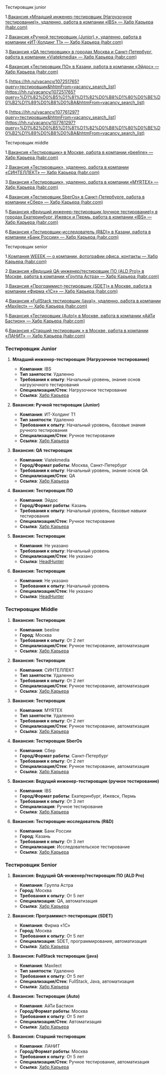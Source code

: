 Тестировщик junior

1.[Вакансия «Младший инженер-тестировщик (Нагрузочное тестирование)», удаленно, работа в компании «IBS» — Хабр Карьера (habr.com)](https://career.habr.com/vacancies/1000147535)

2.[Вакансия «Ручной тестировщик (Junior) », удаленно, работа в компании «ИТ-Холдинг Т1» — Хабр Карьера (habr.com)](https://career.habr.com/vacancies/1000145595)

3.[Вакансия «QA тестировщик» в городах Москва и Санкт-Петербург, работа в компании «Viatekmedia» — Хабр Карьера (habr.com)](https://career.habr.com/vacancies/1000149950)

4.[Вакансия «Тестировщик ПО» в Казани, работа в компании «Эйдос» — Хабр Карьера (habr.com)](https://career.habr.com/vacancies/1000149479)

5.[https://hh.ru/vacancy/107251765?query=тестировщик&hhtmFrom=vacancy_search_list](https://hh.ru/vacancy/107251765?query=%D1%82%D0%B5%D1%81%D1%82%D0%B8%D1%80%D0%BE%D0%B2%D1%89%D0%B8%D0%BA&hhtmFrom=vacancy_search_list)

6.[https://hh.ru/vacancy/107761297?query=тестировщик&hhtmFrom=vacancy_search_list](https://hh.ru/vacancy/107761297?query=%D1%82%D0%B5%D1%81%D1%82%D0%B8%D1%80%D0%BE%D0%B2%D1%89%D0%B8%D0%BA&hhtmFrom=vacancy_search_list)

  

Тестировщик middle

1.[Вакансия «Тестировщик» в Москве, работа в компании «beeline» — Хабр Карьера (habr.com)](https://career.habr.com/vacancies/1000150042)

2.[Вакансия «Тестировщик», удаленно, работа в компании «СИНТЕЛЛЕКТ» — Хабр Карьера (habr.com)](https://career.habr.com/vacancies/1000148880)

3.[Вакансия «Тестировщик», удаленно, работа в компании «MYRTEX» — Хабр Карьера (habr.com)](https://career.habr.com/vacancies/1000116250)

4.[Вакансия «Тестировщик SberOs» в Санкт-Петербурге, работа в компании «Сбер» — Хабр Карьера (habr.com)](https://career.habr.com/vacancies/1000141025)

5.[Вакансия «Ведущий инженер-тестировщик (ручное тестирование)» в городах Екатеринбург, Ижевск и Пермь, работа в компании «IBS» — Хабр Карьера (habr.com)](https://career.habr.com/vacancies/1000144496)

6.[Вакансия «Тестировщик-исследователь (R&D)» в Казани, работа в компании «Банк России» — Хабр Карьера (habr.com)](https://career.habr.com/vacancies/1000143993)

  

Тестировщик senior

1.[Компания WEEEK — о компании, фотографии офиса, контакты — Хабр Карьера (habr.com)](https://career.habr.com/companies/weeek)

2.[Вакансия «Ведущий QA-инженер/тестировщик ПО (ALD Pro)» в Москве, работа в компании «Группа Астра» — Хабр Карьера (habr.com)](https://career.habr.com/vacancies/1000102605)

3.[Вакансия «Программист-тестировщик (SDET)» в Москве, работа в компании «Фирма «1С»» — Хабр Карьера (habr.com)](https://career.habr.com/vacancies/1000150168)

4.[Вакансия «FullStack тестировщик (java)», удаленно, работа в компании «Maxilect» — Хабр Карьера (habr.com)](https://career.habr.com/vacancies/1000148253)

5.[Вакансия «Тестировщик (Auto)» в Москве, работа в компании «АйТи Бастион» — Хабр Карьера (habr.com)](https://career.habr.com/vacancies/1000149087)

6.[Вакансия «Старший тестировщик » в Москве, работа в компании «ЛАНИТ» — Хабр Карьера (habr.com)](https://career.habr.com/vacancies/1000146226)

### Тестировщик Junior

1. **Младший инженер-тестировщик (Нагрузочное тестирование)**
   - **Компания**: IBS
   - **Тип занятости**: Удаленно
   - **Требования к опыту**: Начальный уровень, знание основ нагрузочного тестирования
   - **Специализация/Стек**: Нагрузочное тестирование
   - **Ссылка**: [Хабр Карьера](https://career.habr.com/vacancies/1000147535)

2. **Вакансия: Ручной тестировщик (Junior)**
   - **Компания**: ИТ-Холдинг Т1
   - **Тип занятости**: Удаленно
   - **Требования к опыту**: Начальный уровень, базовые знания ручного тестирования
   - **Специализация/Стек**: Ручное тестирование
   - **Ссылка**: [Хабр Карьера](https://career.habr.com/vacancies/1000145595)

3. **Вакансия: QA тестировщик**
   - **Компания**: Viatekmedia
   - **Город/Формат работы**: Москва, Санкт-Петербург
   - **Требования к опыту**: Начальный уровень, знание основ QA
   - **Специализация/Стек**: QA
   - **Ссылка**: [Хабр Карьера](https://career.habr.com/vacancies/1000149950)

4. **Вакансия: Тестировщик ПО**
   - **Компания**: Эйдос
   - **Город/Формат работы**: Казань
   - **Требования к опыту**: Начальный уровень, базовые навыки тестирования
   - **Специализация/Стек**: Ручное тестирование
   - **Ссылка**: [Хабр Карьера](https://career.habr.com/vacancies/1000149479)

5. **Вакансия: Тестировщик**
   - **Компания**: Не указано
   - **Требования к опыту**: Начальный уровень
   - **Специализация/Стек**: Не указано
   - **Ссылка**: [HeadHunter](https://hh.ru/vacancy/107251765?query=%D1%82%D0%B5%D1%81%D1%82%D0%B8%D1%80%D0%BE%D0%B2%D1%89%D0%B8%D0%BA&hhtmFrom=vacancy_search_list)

6. **Вакансия: Тестировщик**
   - **Компания**: Не указано
   - **Требования к опыту**: Начальный уровень
   - **Специализация/Стек**: Не указано
   - **Ссылка**: [HeadHunter](https://hh.ru/vacancy/107761297?query=%D1%82%D0%B5%D1%81%D1%82%D0%B8%D1%80%D0%BE%D0%B2%D1%89%D0%B8%D0%BA&hhtmFrom=vacancy_search_list)

### Тестировщик Middle

1. **Вакансия: Тестировщик**
   - **Компания**: beeline
   - **Город**: Москва
   - **Требования к опыту**: От 2 лет
   - **Специализация/Стек**: Ручное тестирование, автоматизация
   - **Ссылка**: [Хабр Карьера](https://career.habr.com/vacancies/1000150042)

2. **Вакансия: Тестировщик**
   - **Компания**: СИНТЕЛЛЕКТ
   - **Тип занятости**: Удаленно
   - **Требования к опыту**: От 2 лет
   - **Специализация/Стек**: Ручное тестирование, автоматизация
   - **Ссылка**: [Хабр Карьера](https://career.habr.com/vacancies/1000148880)

3. **Вакансия: Тестировщик**
   - **Компания**: MYRTEX
   - **Тип занятости**: Удаленно
   - **Требования к опыту**: От 2 лет
   - **Специализация/Стек**: Ручное тестирование, автоматизация
   - **Ссылка**: [Хабр Карьера](https://career.habr.com/vacancies/1000116250)

4. **Вакансия: Тестировщик SberOs**
   - **Компания**: Сбер
   - **Город/Формат работы**: Санкт-Петербург
   - **Требования к опыту**: От 2 лет
   - **Специализация/Стек**: Ручное тестирование, автоматизация
   - **Ссылка**: [Хабр Карьера](https://career.habr.com/vacancies/1000141025)

5. **Вакансия: Ведущий инженер-тестировщик (ручное тестирование)**
   - **Компания**: IBS
   - **Город/Формат работы**: Екатеринбург, Ижевск, Пермь
   - **Требования к опыту**: От 3 лет
   - **Специализация**: Ручное тестирование
   - **Ссылка**: [Хабр Карьера](https://career.habr.com/vacancies/1000144496)

6. **Вакансия: Тестировщик-исследователь (R&D)**
   - **Компания**: Банк России
   - **Город**: Казань
   - **Требования к опыту**: От 3 лет
   - **Специализация**: Исследовательское тестирование
   - **Ссылка**: [Хабр Карьера](https://career.habr.com/vacancies/1000143993)

### Тестировщик Senior

1. **Вакансия: Ведущий QA-инженер/тестировщик ПО (ALD Pro)**
   - **Компания**: Группа Астра
   - **Город**: Москва
   - **Требования к опыту**: От 5 лет
   - **Специализация**: QA, автоматизация
   - **Ссылка**: [Хабр Карьера](https://career.habr.com/vacancies/1000102605)

2. **Вакансия: Программист-тестировщик (SDET)**
   - **Компания**: Фирма «1С»
   - **Город**: Москва
   - **Требования к опыту**: От 5 лет
   - **Специализация**: SDET, программирование, автоматизация
   - **Ссылка**: [Хабр Карьера](https://career.habr.com/vacancies/1000150168)

3. **Вакансия: FullStack тестировщик (java)**
   - **Компания**: Maxilect
   - **Тип занятости**: Удаленно
   - **Требования к опыту**: От 5 лет
   - **Специализация/Стек**: FullStack, Java, автоматизация
   - **Ссылка**: [Хабр Карьера](https://career.habr.com/vacancies/1000148253)

4. **Вакансия: Тестировщик (Auto)**
   - **Компания**: АйТи Бастион
   - **Город/Формат работы**: Москва
   - **Требования к опыту**: От 5 лет
   - **Специализация/Стек**: Автоматизация
   - **Ссылка**: [Хабр Карьера](https://career.habr.com/vacancies/1000149087)

5. **Вакансия: Старший тестировщик**
   - **Компания**: ЛАНИТ
   - **Город/Формат работы**: Москва
   - **Требования к опыту**: От 5 лет
   - **Специализация/Стек**: Ручное тестирование, автоматизация
   - **Ссылка**: [Хабр Карьера](https://career.habr.com/vacancies/1000146226)